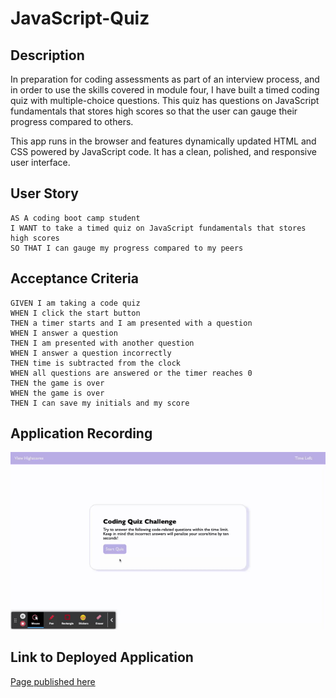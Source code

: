 # JavaScript-Quiz

## Description

In preparation for coding assessments as part of an interview process, and in order to use the skills covered in module four, I have built a timed coding quiz with multiple-choice questions. This quiz has questions on JavaScript fundamentals that stores high scores so that the user can gauge their progress compared to others.

This app runs in the browser and features dynamically updated HTML and CSS powered by JavaScript code. It has a clean, polished, and responsive user interface. 

## User Story

```
AS A coding boot camp student
I WANT to take a timed quiz on JavaScript fundamentals that stores high scores
SO THAT I can gauge my progress compared to my peers
```


## Acceptance Criteria

```
GIVEN I am taking a code quiz
WHEN I click the start button
THEN a timer starts and I am presented with a question
WHEN I answer a question
THEN I am presented with another question
WHEN I answer a question incorrectly
THEN time is subtracted from the clock
WHEN all questions are answered or the timer reaches 0
THEN the game is over
WHEN the game is over
THEN I can save my initials and my score
```

## Application Recording

![orduno-JavaScript-quiz-recording](./assets/images/Code%20Quiz.gif)

## Link to Deployed Application

[Page published here](https://jesus-orduno.github.io/JavaScript-Quiz/)
